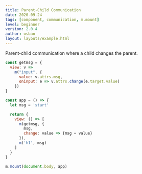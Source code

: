 ```yaml
---
title: Parent-Child Communication
date: 2020-09-24
tags: [component, communication, m.mount]
level: beginner
version: 2.0.4
author: osban
layout: layouts/example.html
---
```


Parent-child communication where a child changes the parent.

~~~js
const getmsg = {
  view: v =>
    m("input", {
      value: v.attrs.msg,
      oninput: e => v.attrs.change(e.target.value)
    })
}

const app = () => {
  let msg = 'start'

  return {
    view: () => [
      m(getmsg, {
        msg,
        change: value => {msg = value}
      }),
      m('h1', msg)
    ]
  }
}

m.mount(document.body, app)
~~~
